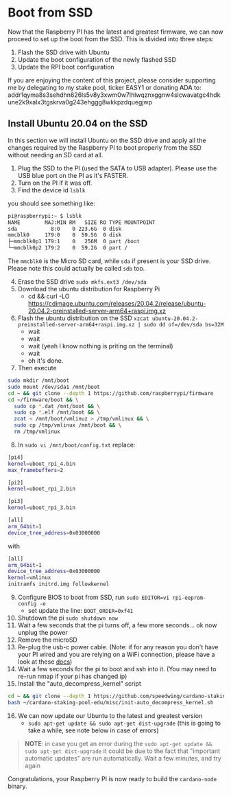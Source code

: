 # Boot from SSD

Now that the Raspberry PI has the latest and greatest firmware, we can now proceed to set up the boot from the SSD.
This is divided into three steps:

1. Flash the SSD drive with Ubuntu 
2. Update the boot configuration of the newly flashed SSD
3. Update the RPI boot configuration

If you are enjoying the content of this project, please consider supporting me by delegating to my stake pool, ticker EASY1 or
donating ₳D₳ to: addr1qyma8s3sehdhn626ls5v8y3xwm0w7lhlwqznxggnw4slcwavatgc4hdkune2k9xalx3tgskrva0g243ehggg8wkkpzdquegjwp

## Install Ubuntu 20.04 on the SSD

In this section we will install Ubuntu on the SSD drive and apply all the changes required by the Raspberry PI to boot
properly from the SSD without needing an SD card at all.

1. Plug the SSD to the PI (used the SATA to USB adapter). Please use the USB blue port on the PI as it's FASTER.
2. Turn on the PI if it was off. 
3. Find the device id `lsblk`

you should see something like: 
```bash
pi@raspberrypi:~ $ lsblk
NAME        MAJ:MIN RM   SIZE RO TYPE MOUNTPOINT
sda           8:0    0 223.6G  0 disk
mmcblk0     179:0    0  59.5G  0 disk
├─mmcblk0p1 179:1    0   256M  0 part /boot
└─mmcblk0p2 179:2    0  59.2G  0 part /
```

The `mmcblk0` is the Micro SD card, while `sda` if present is your SSD drive. Please note this could actually be called `sdb` too.

4. Erase the SSD drive `sudo mkfs.ext3 /dev/sda`
5. Download the ubuntu distribution for Raspberry Pi
    * cd && curl -LO https://cdimage.ubuntu.com/releases/20.04.2/release/ubuntu-20.04.2-preinstalled-server-arm64+raspi.img.xz
6. Flash the ubuntu distribution on the SSD `xzcat ubuntu-20.04.2-preinstalled-server-arm64+raspi.img.xz | sudo dd of=/dev/sda bs=32M`
    * wait
    * wait
    * wait (yeah I know nothing is priting on the terminal)
    * wait
    * oh it's done.
7. Then execute
```bash
sudo mkdir /mnt/boot
sudo mount /dev/sda1 /mnt/boot
cd ~ && git clone --depth 1 https://github.com/raspberrypi/firmware
cd ~/firmware/boot && \
  sudo cp *.dat /mnt/boot && \
  sudo cp *.elf /mnt/boot && \
  zcat < /mnt/boot/vmlinuz > /tmp/vmlinux && \
  sudo cp /tmp/vmlinux /mnt/boot && \
  rm /tmp/vmlinux
```
8. In `sudo vi /mnt/boot/config.txt` replace:
```bash
[pi4]
kernel=uboot_rpi_4.bin
max_framebuffers=2

[pi2]
kernel=uboot_rpi_2.bin

[pi3]
kernel=uboot_rpi_3.bin

[all]
arm_64bit=1
device_tree_address=0x03000000
```
with
```bash
[all]
arm_64bit=1
device_tree_address=0x03000000
kernel=vmlinux
initramfs initrd.img followkernel
```
9. Configure BIOS to boot from SSD, run  `sudo EDITOR=vi rpi-eeprom-config -e`
    * set update the line: `BOOT_ORDER=0xf41`
10. Shutdown the pi `sudo shutdown now`
11. Wait a few seconds that the pi turns off, a few more seconds... ok now unplug the power
12. Remove the microSD
13. Re-plug the usb-c power cable. (Note: if for any reason you don't have your PI wired and you are relying on a WiFi connection, please have a look at these [docs](/WIFI_CONFIG.md))
14. Wait a few seconds for the pi to boot and ssh into it. (You may need to re-run nmap if your pi has changed ip)
15. Install the "auto_decompress_kernel" script
```bash
cd ~ && git clone --depth 1 https://github.com/speedwing/cardano-staking-pool-edu.git
bash ~/cardano-staking-pool-edu/misc/init-auto_decompress_kernel.sh
```
16. We can now update our Ubuntu to the latest and greatest version
    * `sudo apt-get update && sudo apt-get dist-upgrade` (this is going to take a while, see note below in case of errors)
    
> **NOTE**: in case you get an error during the `sudo apt-get update && sudo apt-get dist-upgrade` it could be due to the 
> fact that "important automatic updates" are run automatically. Wait a few minutes, and try again
   
Congratulations, your Raspberry PI is now ready to build the `cardano-node` binary.
